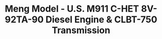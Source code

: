 ---
layout: product
title: "Meng Model - U.S. M911 C-HET 8V-92TA-90 Diesel Engine & CLBT-750 Transmission"
price: "6100" 
desc: "N/A"
img_path: "/assets/img/MM-SPS-055.jpg"
brand: "N/A"
available: false
special_offer: false
new: false
soon: false
cat: "010000"
subcat: "011000"
subsubcat: "0N/A"
sifra: "MM-SPS-055"
popular: false
---